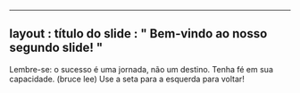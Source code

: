 ----
layout : título do slide
: " Bem-vindo ao nosso segundo slide! "
----
Lembre-se: o sucesso é uma jornada, não um destino. Tenha fé em sua capacidade. (bruce lee)
Use a seta para a esquerda para voltar!

